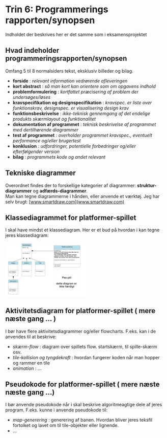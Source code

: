 # Trin 6: Programmerings rapporten/synopsen 

Indholdet der beskrives her er det samme som i eksamensprojektet

## Hvad indeholder programmeringsrapporten/synopsen

Omfang 5 til 8 normalsiders tekst, eksklusiv billeder og bilag.

- **forside** : *relevant information vedrørende afleveringen*
- **kort abstract** : *så man kort kan orientere som om opgavens indhold*
- **problemformulering** : *kortfattet præcisering af problem der undersøges/løses*
- **kravspecifikation og designspecifikation** : *kravspec. er liste over funktionskrav, designspec. er visualisering design krav*
- **funktionsbeskrivelse** : *ikke-teknisk gennemgang af det endelige produkts skærmlayout og funktionalitet*
- **dokumentation af programmet** : *teknisk beskrivelse af programmet med dertilhørende diagrammer*
- **test af programmet** : *overholder programmet kravspec., eventuelt performance og/eller brugertest*
- **konklusion** : *udfordringer, potentielle forbedringer og/eller efterfølgender version*
- **bilag** : *programmets kode og andet relevant*

## Tekniske diagrammer 

Overordnet findes der to forskellige kategorier af diagrammer: **struktur-diagrammer** og **adfærds-diagrammer**.     
Man kan tegne diagrammerne i hånden, eller anvende et værktøj. Jeg har selv brugt: [www.smartdraw.com](www.smartdraw.com)

## Klassediagrammet for platformer-spillet 
I skal have mindst et klassediagram. Her er et bud på hvordan i kan tegne jeres klassediagram:

<img src="klasseDiagram.png" width="50%">

## Aktivitetsdiagram for platformer-spillet ( mere næste gang ... )

I bør have flere aktivitetsdiagrammer og/eller flowcharts. F.eks. kan i de anvendes til at beskrive:

- *skærm-flow* : diagram over spillets flow. startskærm, til spille-skærm osv.
- *tile-kollision og tyngdekraft* : hvordan fungerer koden når man hopper og rammer en tile
- *animation* : ... 

## Pseudokode for platformer-spillet ( mere næste næste gang ...)

I bør anvende pseudokode når i skal beskrive algoritmeagtige dele af jeres program. F.eks. kunne i anvende pseudokode til:

- *map-generering* : generering af banen. Hvordan bliver jeres teksfil fortolket og lavet om til tile-objekter eller lignende.
- ...
